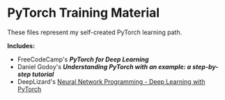 # PyTorch Training Material
These files represent my self-created PyTorch learning path.

**Includes:**
* FreeCodeCamp's ***PyTorch for Deep Learning***
* Daniel Godoy's ***Understanding PyTorch with an example: a step-by-step tutorial*** 
* DeepLizard's [Neural Network Programming - Deep Learning with PyTorch](https://deeplizard.com/learn/playlist/PLZbbT5o_s2xrfNyHZsM6ufI0iZENK9xgG)
